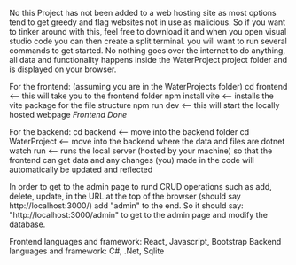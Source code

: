 No this Project has not been added to a web hosting site as most options tend to get greedy and flag websites not in use as malicious. So if you want to tinker around with this, 
feel free to download it and when you open visual studio code you can then create a split terminal. you will want to run several commands to get started.
No nothing goes over the internet to do anything, all data and functionality happens inside the WaterProject project folder and is displayed on your browser.

For the frontend:
(assuming you are in the WaterProjects folder)
cd frontend <-- this will take you to the frontend folder
npm install vite <-- installs the vite package for the file structure
npm run dev <-- this will start the locally hosted webpage
*Frontend Done*

For the backend:
cd backend <-- move into the backend folder
cd WaterProject <-- move into the backend where the data and files are
dotnet watch run <-- runs the local server (hosted by your machine) so that the frontend can get data and any changes (you) made in the code will automatically be updated and reflected

In order to get to the admin page to rund CRUD operations such as add, delete, update, in the URL at the top of the browser (should say http://localhost:3000/) add "admin" to the end. 
So it should say: "http://localhost:3000/admin" to get to the admin page and modify the database.

Frontend languages and framework: React, Javascript, Bootstrap
Backend languages and framework: C#, .Net, Sqlite
